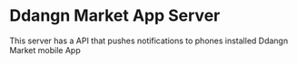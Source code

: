 # Ddangn Market App Server

This server has a API that pushes notifications to phones installed Ddangn Market mobile App
